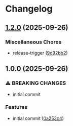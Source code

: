 # Changelog

## [1.2.0](https://github.com/bchmnn/shisis/compare/v1.0.0...v1.2.0) (2025-09-26)


### Miscellaneous Chores

* release-trigger ([9d92bb2](https://github.com/bchmnn/shisis/commit/9d92bb2d5c042908e29eea413cddaa572660d10d))

## 1.0.0 (2025-09-26)


### ⚠ BREAKING CHANGES

* initial commit

### Features

* initial commit ([0a253c4](https://github.com/bchmnn/shisis/commit/0a253c4277457a5d63fe0312dc480062ed9a8dd9))
